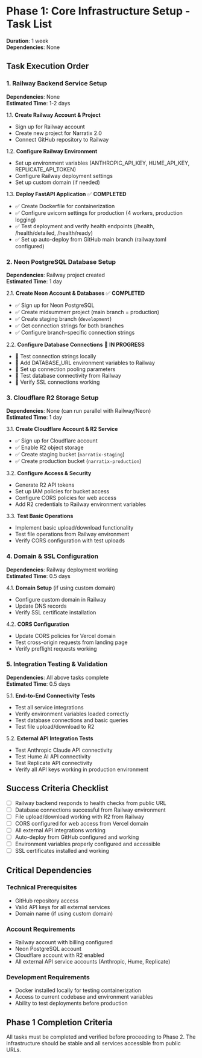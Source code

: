 # Phase 1: Core Infrastructure Setup - Task List

**Duration**: 1 week  
**Dependencies**: None

## Task Execution Order

### 1. Railway Backend Service Setup
**Dependencies**: None  
**Estimated Time**: 1-2 days

1.1. **Create Railway Account & Project**
   - Sign up for Railway account
   - Create new project for Narratix 2.0
   - Connect GitHub repository to Railway

1.2. **Configure Railway Environment**
   - Set up environment variables (ANTHROPIC_API_KEY, HUME_API_KEY, REPLICATE_API_TOKEN)
   - Configure Railway deployment settings
   - Set up custom domain (if needed)

1.3. **Deploy FastAPI Application** ✅ **COMPLETED**
   - ✅ Create Dockerfile for containerization
   - ✅ Configure uvicorn settings for production (4 workers, production logging)
   - ✅ Test deployment and verify health endpoints (/health, /health/detailed, /health/ready)
   - ✅ Set up auto-deploy from GitHub main branch (railway.toml configured)

### 2. Neon PostgreSQL Database Setup
**Dependencies**: Railway project created  
**Estimated Time**: 1 day

2.1. **Create Neon Account & Databases** ✅ **COMPLETED**
   - ✅ Sign up for Neon PostgreSQL
   - ✅ Create midsummerr project (main branch = production)
   - ✅ Create staging branch (`development`)
   - ✅ Get connection strings for both branches
   - ✅ Configure branch-specific connection strings

2.2. **Configure Database Connections** 🔄 **IN PROGRESS**
   - 🔄 Test connection strings locally
   - 🔄 Add DATABASE_URL environment variables to Railway
   - 🔄 Set up connection pooling parameters
   - 🔄 Test database connectivity from Railway
   - 🔄 Verify SSL connections working

### 3. Cloudflare R2 Storage Setup
**Dependencies**: None (can run parallel with Railway/Neon)  
**Estimated Time**: 1 day

3.1. **Create Cloudflare Account & R2 Service**
   - ✅ Sign up for Cloudflare account
   - ✅ Enable R2 object storage
   - ✅ Create staging bucket (`narratix-staging`)
   - ✅ Create production bucket (`narratix-production`)

3.2. **Configure Access & Security**
   - Generate R2 API tokens
   - Set up IAM policies for bucket access
   - Configure CORS policies for web access
   - Add R2 credentials to Railway environment variables

3.3. **Test Basic Operations**
   - Implement basic upload/download functionality
   - Test file operations from Railway environment
   - Verify CORS configuration with test uploads

### 4. Domain & SSL Configuration
**Dependencies**: Railway deployment working  
**Estimated Time**: 0.5 days

4.1. **Domain Setup** (if using custom domain)
   - Configure custom domain in Railway
   - Update DNS records
   - Verify SSL certificate installation

4.2. **CORS Configuration**
   - Update CORS policies for Vercel domain
   - Test cross-origin requests from landing page
   - Verify preflight requests working

### 5. Integration Testing & Validation
**Dependencies**: All above tasks complete  
**Estimated Time**: 0.5 days

5.1. **End-to-End Connectivity Tests**
   - Test all service integrations
   - Verify environment variables loaded correctly
   - Test database connections and basic queries
   - Test file upload/download to R2

5.2. **External API Integration Tests**
   - Test Anthropic Claude API connectivity
   - Test Hume AI API connectivity
   - Test Replicate API connectivity
   - Verify all API keys working in production environment

## Success Criteria Checklist

- [ ] Railway backend responds to health checks from public URL
- [ ] Database connections successful from Railway environment
- [ ] File upload/download working with R2 from Railway
- [ ] CORS configured for web access from Vercel domain
- [ ] All external API integrations working
- [ ] Auto-deploy from GitHub configured and working
- [ ] Environment variables properly configured and accessible
- [ ] SSL certificates installed and working

## Critical Dependencies

### Technical Prerequisites
- GitHub repository access
- Valid API keys for all external services
- Domain name (if using custom domain)

### Account Requirements
- Railway account with billing configured
- Neon PostgreSQL account
- Cloudflare account with R2 enabled
- All external API service accounts (Anthropic, Hume, Replicate)

### Development Requirements
- Docker installed locally for testing containerization
- Access to current codebase and environment variables
- Ability to test deployments before production


## Phase 1 Completion Criteria

All tasks must be completed and verified before proceeding to Phase 2. The infrastructure should be stable and all services accessible from public URLs.